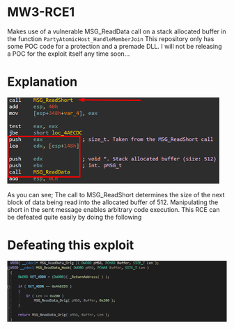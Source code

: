 # MW3-RCE1
Makes use of a vulnerable MSG_ReadData call on a stack allocated buffer in the function `PartyAtomicHost_HandleMemberJoin`
This repository only has some POC code for a protection and a premade DLL. I will not be releasing a POC for the exploit itself any time soon...

# Explanation
![Game ASM](https://github.com/Peribunt/MW3-RCE1/blob/main/POC.png?raw=true)

As you can see; The call to MSG_ReadShort determines the size of the next block of data being read into the allocated buffer of 512. Manipulating the short in the sent message enables arbitrary code execution. This RCE can be defeated quite easily by doing the following

# Defeating this exploit
![Protection Code](https://github.com/Peribunt/MW3-RCE1/blob/main/ProtPOC.png?raw=true)
